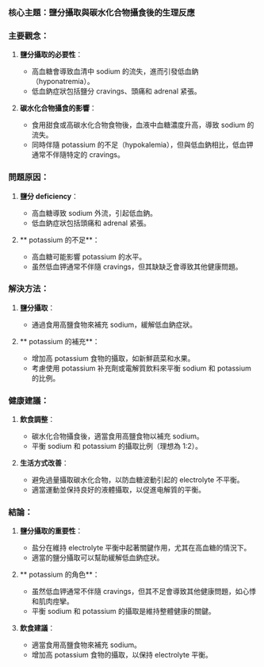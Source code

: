### 核心主題：鹽分攝取與碳水化合物攝食後的生理反應

### 主要觀念：
1. **鹽分攝取的必要性**：
   - 高血糖會導致血清中 sodium 的流失，進而引發低血鈉（hyponatremia）。
   - 低血鈉症狀包括鹽分 cravings、頭痛和 adrenal 紧張。

2. **碳水化合物攝食的影響**：
   - 食用甜食或高碳水化合物食物後，血液中血糖濃度升高，導致 sodium 的流失。
   - 同時伴隨 potassium 的不足（hypokalemia），但與低血鈉相比，低血钾通常不伴隨特定的 cravings。

### 問題原因：
1. **鹽分 deficiency**：
   - 高血糖導致 sodium 外流，引起低血鈉。
   - 低血鈉症狀包括頭痛和 adrenal 紧張。

2. ** potassium 的不足**：
   - 高血糖可能影響 potassium 的水平。
   - 虽然低血钾通常不伴隨 cravings，但其缺缺乏會導致其他健康問題。

### 解決方法：
1. **鹽分攝取**：
   - 通過食用高鹽食物來補充 sodium，緩解低血鈉症狀。

2. ** potassium 的補充**：
   - 增加高 potassium 食物的攝取，如新鮮蔬菜和水果。
   - 考慮使用 potassium 补充劑或電解質飲料來平衡 sodium 和 potassium 的比例。

### 健康建議：
1. **飲食調整**：
   - 碳水化合物攝食後，適當食用高鹽食物以補充 sodium。
   - 平衡 sodium 和 potassium 的攝取比例（理想為 1:2）。

2. **生活方式改善**：
   - 避免過量攝取碳水化合物，以防血糖波動引起的 electrolyte 不平衡。
   - 適當運動並保持良好的液體攝取，以促進电解質的平衡。

### 結論：
1. **鹽分攝取的重要性**：
   - 盐分在維持 electrolyte 平衡中起著關鍵作用，尤其在高血糖的情況下。
   - 適當的鹽分攝取可以幫助緩解低血鈉症狀。

2. ** potassium 的角色**：
   - 虽然低血钾通常不伴隨 cravings，但其不足會導致其他健康問題，如心悸和肌肉痙攣。
   - 平衡 sodium 和 potassium 的攝取是維持整體健康的關鍵。

3. **飲食建議**：
   - 適當食用高鹽食物來補充 sodium。
   - 增加高 potassium 食物的攝取，以保持 electrolyte 平衡。